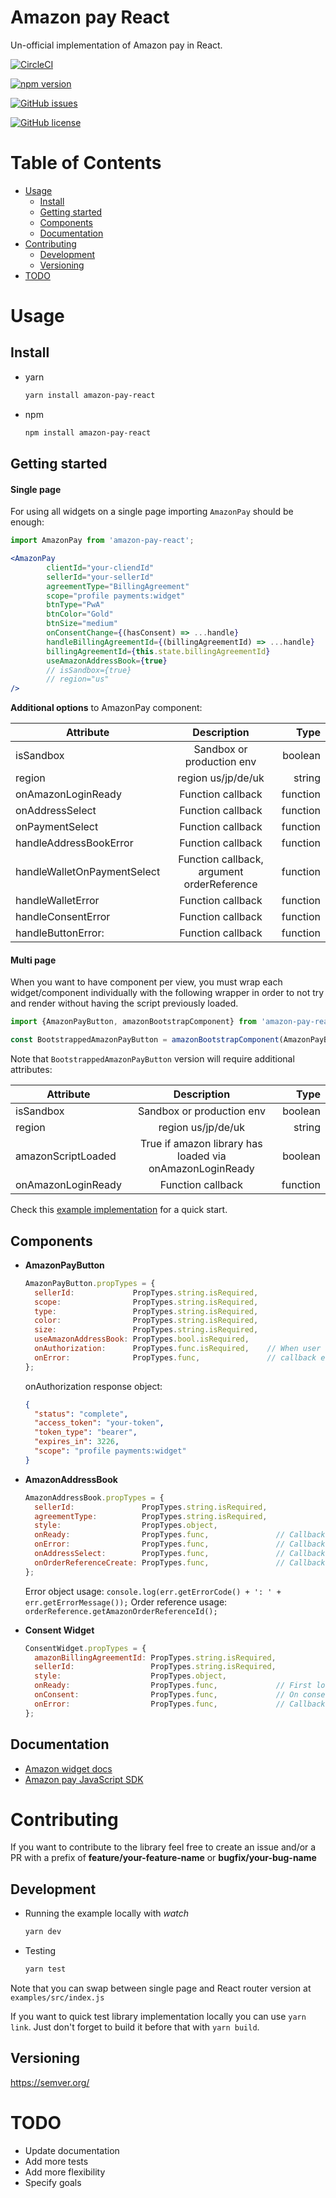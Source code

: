 # Amazon pay React

Un-official implementation of Amazon pay in React.

[![CircleCI](https://circleci.com/gh/doppelganger113/amazon-pay-react/tree/master.svg?style=svg)](https://circleci.com/gh/doppelganger113/amazon-pay-react/tree/master)

[![npm version](https://badge.fury.io/js/amazon-pay-react.svg)](https://badge.fury.io/js/amazon-pay-react)

[![GitHub issues](https://img.shields.io/github/issues/doppelganger113/amazon-pay-react.svg)](https://github.com/doppelganger113/amazon-pay-react/issues)

[![GitHub license](https://img.shields.io/github/license/doppelganger113/amazon-pay-react.svg)](https://github.com/doppelganger113/amazon-pay-react/blob/master/LICENSE)


Table of Contents
=================

* [Usage](#usage)
    * [Install](#install)
    * [Getting started](#getting-started)
    * [Components](#components)
    * [Documentation](#documentation)
* [Contributing](#contributing)
    * [Development](#development)
    * [Versioning](#versioning)
* [TODO](#todo)


Usage
======
Install
--------
 - yarn
    ```bash
    yarn install amazon-pay-react
    ```
 - npm
    ```bash
    npm install amazon-pay-react
    ```

Getting started
----------------

#### Single page
  For using all widgets on a single page importing `AmazonPay` should be enough:
```jsx
import AmazonPay from 'amazon-pay-react';

<AmazonPay
        clientId="your-cliendId"
        sellerId="your-sellerId"
        agreementType="BillingAgreement"
        scope="profile payments:widget"
        btnType="PwA"
        btnColor="Gold"
        btnSize="medium"
        onConsentChange={(hasConsent) => ...handle}
        handleBillingAgreementId={(billingAgreementId) => ...handle}
        billingAgreementId={this.state.billingAgreementId}
        useAmazonAddressBook={true}
        // isSandbox={true}
        // region="us"
/>
```
  **Additional options** to AmazonPay component:

  | Attribute                   | Description                                 | Type     |
  | --------------------------- |:-------------------------------------------:| --------:|
  | isSandbox                   | Sandbox or production env                   | boolean  |
  | region                      | region us/jp/de/uk                          | string   |
  | onAmazonLoginReady          | Function callback                           | function |
  | onAddressSelect             | Function callback                           | function |
  | onPaymentSelect             | Function callback                           | function |
  | handleAddressBookError      | Function callback                           | function |
  | handleWalletOnPaymentSelect | Function callback, argument orderReference  | function |
  | handleWalletError           | Function callback                           | function |
  | handleConsentError          | Function callback                           | function |
  | handleButtonError:          | Function callback                           | function |


#### Multi page
  When you want to have component per view, you must wrap each widget/component individually with
the following wrapper in order to not try and render without having the script previously loaded.
```jsx
import {AmazonPayButton, amazonBootstrapComponent} from 'amazon-pay-react';

const BootstrappedAmazonPayButton = amazonBootstrapComponent(AmazonPayButton);
```
Note that `BootstrappedAmazonPayButton` version will require additional attributes:

| Attribute                   | Description                                               | Type     |
| --------------------------- |:---------------------------------------------------------:| --------:|
| isSandbox                   | Sandbox or production env                                 | boolean  |
| region                      | region us/jp/de/uk                                        | string  |
| amazonScriptLoaded          | True if amazon library has loaded via onAmazonLoginReady  | boolean  |
| onAmazonLoginReady          | Function callback                                         | function |

Check this [example implementation](examples/src/index.js) for a quick start.

Components
-----------

 - **AmazonPayButton**

    ```jsx
    AmazonPayButton.propTypes = {
      sellerId:             PropTypes.string.isRequired,
      scope:                PropTypes.string.isRequired,
      type:                 PropTypes.string.isRequired,
      color:                PropTypes.string.isRequired,
      size:                 PropTypes.string.isRequired,
      useAmazonAddressBook: PropTypes.bool.isRequired,
      onAuthorization:      PropTypes.func.isRequired,    // When user authorizes, callback with response object
      onError:              PropTypes.func,               // callback err object
    };
    ```
    onAuthorization response object:
      ```json
      {
        "status": "complete",
        "access_token": "your-token",
        "token_type": "bearer",
        "expires_in": 3226,
        "scope": "profile payments:widget"
      }
      ```


  - **AmazonAddressBook**

    ```jsx
    AmazonAddressBook.propTypes = {
      sellerId:               PropTypes.string.isRequired,
      agreementType:          PropTypes.string.isRequired,
      style:                  PropTypes.object,
      onReady:                PropTypes.func,               // Callback that provides orderReference
      onError:                PropTypes.func,               // Callback that provides err object
      onAddressSelect:        PropTypes.func,               // Callback that provides orderReference
      onOrderReferenceCreate: PropTypes.func,               // Callback that provides orderReference
    };
    ```
    Error object usage: `console.log(err.getErrorCode() + ': ' + err.getErrorMessage());`
    Order reference usage: `orderReference.getAmazonOrderReferenceId();`

  - **Consent Widget**

    ```jsx
    ConsentWidget.propTypes = {
      amazonBillingAgreementId: PropTypes.string.isRequired,
      sellerId:                 PropTypes.string.isRequired,
      style:                    PropTypes.object,
      onReady:                  PropTypes.func,             // First load callback that provides hasConsent (true|false)
      onConsent:                PropTypes.func,             // On consent change, callback that provides hasConsent status
      onError:                  PropTypes.func,             // Callback that provides error object
    };
    ```

Documentation
--------------
  - [Amazon widget docs](https://pay.amazon.com/es/developer/documentation/lpwa/201952050)
  - [Amazon pay JavaScript SDK](https://developer.amazon.com/docs/login-with-amazon/javascript-sdk-reference.html#authorize)

Contributing
=============
If you want to contribute to the library feel free to create an issue and/or a PR
with a prefix of **feature/your-feature-name** or **bugfix/your-bug-name**

Development
-----------

- Running the example locally with _watch_
    ```bash
    yarn dev
    ```
- Testing
    ```bash
    yarn test
    ```

Note that you can swap between single page and React router version at `examples/src/index.js`

If you want to quick test library implementation locally you can use `yarn link`.
Just don't forget to build it before that with `yarn build`.

Versioning
-----------
https://semver.org/

TODO
=====
 - Update documentation
 - Add more tests
 - Add more flexibility
 - Specify goals
